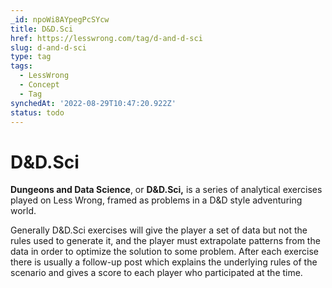 ```yaml
---
_id: npoWi8AYpegPcSYcw
title: D&D.Sci
href: https://lesswrong.com/tag/d-and-d-sci
slug: d-and-d-sci
type: tag
tags:
  - LessWrong
  - Concept
  - Tag
synchedAt: '2022-08-29T10:47:20.922Z'
status: todo
---
```


# D&D.Sci

**Dungeons and Data Science**, or **D&D.Sci,** is a series of analytical exercises played on Less Wrong, framed as problems in a D&D style adventuring world.

Generally D&D.Sci exercises will give the player a set of data but not the rules used to generate it, and the player must extrapolate patterns from the data in order to optimize the solution to some problem. After each exercise there is usually a follow-up post which explains the underlying rules of the scenario and gives a score to each player who participated at the time.
